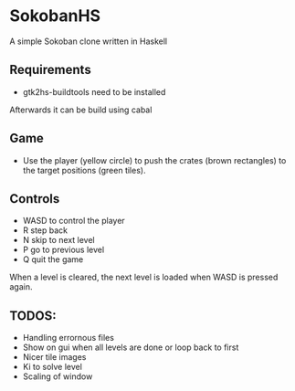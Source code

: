 # SokobanHS

A simple Sokoban clone written in Haskell

## Requirements

* gtk2hs-buildtools need to be installed

Afterwards it can be build using cabal

## Game

* Use the player (yellow circle) to push the crates (brown rectangles) to the target positions (green tiles).

## Controls

* WASD to control the player
* R step back
* N skip to next level
* P go to previous level
* Q quit the game

When a level is cleared, the next level is loaded when WASD is pressed again.


## TODOS:

* Handling errornous files
* Show on gui when all levels are done or loop back to first
* Nicer tile images
* Ki to solve level
* Scaling of window
